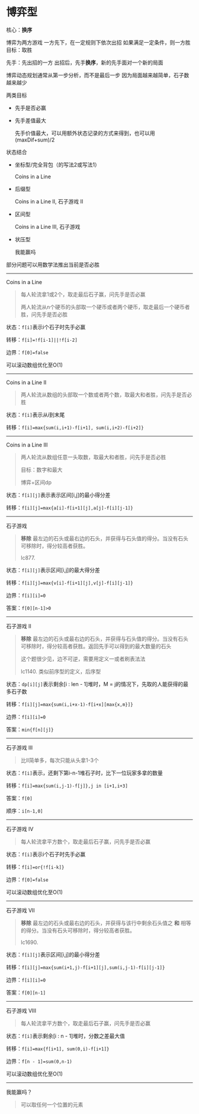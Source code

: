 # 博弈型

核心：**换序**

博弈为两方游戏
一方先下，在一定规则下依次出招
如果满足一定条件，则一方胜
目标：取胜

先手：先出招的一方
出招后，先手**换序**，新的先手面对一个新的局面

博弈动态规划通常从第一步分析，而不是最后一步
因为局面越来越简单，石子数越来越少

两类目标

- 先手是否必赢

- 先手差值最大

  先手价值最大，可以用额外状态记录的方式来得到，也可以用(maxDif+sum)/2

状态结合

- 坐标型/完全背包（的写法2或写法1）

  Coins in a Line

- 后缀型

  Coins in a Line II, 石子游戏 II

- 区间型

  Coins in a Line III, 石子游戏

- 状压型

  我能赢吗

部分问题可以用数学法推出当前是否必胜

---

Coins in a Line

> 每人轮流拿1或2个，取走最后石子赢，问先手是否必赢
>
> 两人轮流从n个硬币的头部取一个硬币或者两个硬币，取走最后一个硬币者胜，问先手是否必胜

状态：`f[i]`表示i个石子时先手必赢

转移：`f[i]=!f[i-1]||!f[i-2]`

边界：`f[0]=false`

可以滚动数组优化至O(1)

---

Coins in a Line II

> 两人轮流从数组的头部取一个数或者两个数，取最大和者胜，问先手是否必胜

状态：`f[i]`表示从i到末尾

转移：`f[i]=max{sum(i,i+1)-f[i+1], sum(i,i+2)-f[i+2]}`

---

Coins in a Line III

> 两人轮流从数组任意一头取数，取最大和者胜，问先手是否必胜
>
> 目标：数字和最大
>
> 博弈+区间dp

状态：`f[i][j]`表示表示区间[i,j]的最小得分差

转移：`f[i][j]=max{a[i]-f[i+1][j],a[j]-f[i][j-1]}`

---

石子游戏

> **移除** 最左边的石头或最右边的石头，并获得与石头值的得分。当没有石头可移除时，得分较高者获胜。
>
> lc877.

状态：`f[i][j]`表示区间[i,j]的最大得分差

转移：`f[i][j]=max{v[i]-f[i+1][j],v[j]-f[i][j-1]}`

边界：`f[i][i]=0`

答案：`f[0][n-1]>0`

---

石子游戏 II

> **移除** 最左边的石头或最右边的石头，并获得与石头值的得分。当没有石头可移除时，得分较高者获胜。返回先手可以得到的最大数量的石头
>
> 这个题很少见，边不可逆，需要用定义一或者刷表法法
>
> lc1140. 类似前序型的定义，后序型

状态：`dp[i][j]`表示剩余[i : len - 1]堆时，M = j的情况下，先取的人能获得的最多石子数

转移：`f[i][j]=max{sum(i,i+x-1)-f[i+x][max{x,m}]}`

边界：`f[i][i]=0`

答案：`min{f[n][j]}`

---

石子游戏 III

> 比II简单多，每次只能从头拿1-3个

状态：`f[i]`表示，还剩下第i-n-1堆石子时，比下一位玩家多拿的数量

转移：`f[i]=max{sum(i,j-1)-f[j]},j in [i+1,i+3]`

答案：`f[0]`

顺序：`i[n-1,0]`

---

石子游戏 IV

> 每人轮流拿平方数个，取走最后石子赢，问先手是否必赢
>

状态：`f[i]`表示i个石子时先手必赢

转移：`f[i]=or{!f[i-k]}`

边界：`f[0]=false`

可以滚动数组优化至O(1)

---

石子游戏 VII

> **移除** 最左边的石头或最右边的石头，并获得与该行中剩余石头值之 **和** 相等的得分。当没有石头可移除时，得分较高者获胜。
>
> lc1690.

状态：`f[i][j]`表示区间[i,j]的最小得分差

转移：`f[i][j]=max{sum(i+1,j)-f[i+1][j],sum(i,j-1)-f[i][j-1]}`

边界：`f[i][i]=0`

答案：`f[0][n-1]`

---

石子游戏 VIII

> 每人轮流拿平方数个，取走最后石子赢，问先手是否必赢

状态：`f[i]`表示剩余[i : n - 1]堆时，分数之差最大值

转移：`f[i]=max{f[i+1], sum(0,i)-f[i+1]}`

边界：`f[n - 1]=sum(0,n-1)`

可以滚动数组优化至O(1)

---

我能赢吗？

> 可以取任何一个位置的元素